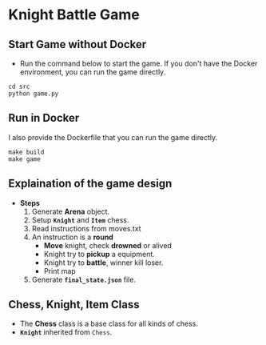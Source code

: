 # Knight Battle Game

## Start Game without Docker
* Run the command below to start the game.
If you don't have the Docker environment, you can run the game directly.

```
cd src
python game.py
```

## Run in Docker
I also provide the Dockerfile that you can run the game directly.
```
make build
make game
```

## Explaination of the game design
* **Steps**
    1. Generate **Arena** object.
    2. Setup **`Knight`** and **`Item`** chess.
    3. Read instructions from moves.txt
    4. An instruction is a **round**
        * **Move** knight, check **drowned** or alived
        * Knight try to **pickup** a equipment.
        * Knight try to **battle**, winner kill loser.
        * Print map
    5. Generate **`final_state.json`** file.

## Chess, Knight, Item Class
* The **Chess** class is a base class for all kinds of chess.
* **`Knight`** inherited from `Chess`.
